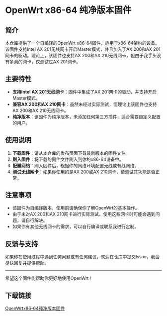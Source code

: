 # OpenWrt x86-64 纯净版本固件

## 简介

本仓库提供了一个自编译的OpenWrt x86-64固件，适用于x86-64架构的设备。该固件支持Intel AX 201无线网卡开启Master模式，并且加入了AX 200和AX 201网卡的驱动。理论上，该固件也支持AX 200和AX 210无线网卡，但由于我手头没有多余的网卡，仅测试过AX 201网卡。

## 主要特性

- **支持Intel AX 201无线网卡**：固件中集成了AX 201网卡的驱动，并支持开启Master模式。
- **兼容AX 200和AX 210网卡**：虽然未经过实际测试，但理论上该固件也支持AX 200和AX 210无线网卡。
- **纯净版本**：该固件为纯净版本，未添加任何第三方插件，适合需要自定义配置的用户。

## 使用说明

1. **下载固件**：请从本仓库的发布页面下载最新版本的固件文件。
2. **刷入固件**：将下载的固件文件刷入到你的x86-64设备中。
3. **配置网络**：刷入固件后，根据你的网络环境配置无线或有线网络。
4. **测试无线网卡**：如果你使用的是AX 200或AX 210网卡，请测试其功能是否正常。

## 注意事项

- 该固件为自编译版本，使用前请确保你了解OpenWrt的基本操作。
- 由于未对AX 200和AX 210网卡进行实际测试，使用这些网卡时可能会遇到问题，请自行解决。
- 如果你有其他无线网卡的需求，可以自行编译或联系我进行定制。

## 反馈与支持

如果你在使用过程中遇到任何问题或有任何建议，欢迎在仓库中提交Issue，我会尽快回复并提供帮助。

---

希望这个固件能帮助你更好地使用OpenWrt！

## 下载链接

[OpenWrtx86-64纯净版本固件](https://pan.quark.cn/s/2ee97c54f066)
